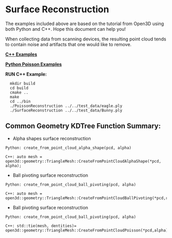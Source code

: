 # Surface Reconstruction
The examples included above are based on the tutorial from Open3D using both Python and C++. Hope this document can help you! 

When collecting data from scanning devices, the resulting point cloud tends to contain noise and artifacts that one would like to remove.

[**C++ Examples**](https://github.com/LYON-WANG/Learning_Open3D/tree/master/5_SurfaceReconstruction/src)

[**Python Poisson Examples**](https://github.com/LYON-WANG/Learning_Open3D/blob/master/5_SurfaceReconstruction/SurfaceReconstruction.py)

**RUN C++ Example:** 
```
  mkdir build
  cd build
  cmake ..
  make
  cd ../bin
  ./PoissonReconstruction ../../test_data/eagle.ply 
  ./SurfaceReconstruction ../../test_data/Bunny.ply
```

## Common Geometry KDTree Function Summary:
  - Alpha shapes surface reconstruction
  ```
  Python: create_from_point_cloud_alpha_shape(pcd, alpha)

  C++: auto mesh = open3d::geometry::TriangleMesh::CreateFromPointCloudAlphaShape(*pcd, alpha);
  ```
  - Ball pivoting surface reconstruction
  ```
  Python: create_from_point_cloud_ball_pivoting(pcd, alpha)

  C++: auto mesh = open3d::geometry::TriangleMesh::CreateFromPointCloudBallPivoting(*pcd,radii);
  ```
  - Ball pivoting surface reconstruction
  ```
  Python: create_from_point_cloud_ball_pivoting(pcd, alpha)

  C++: std::tie(mesh, dentities)= open3d::geometry::TriangleMesh::CreateFromPointCloudPoisson(*pcd,alpha);
    
  ```